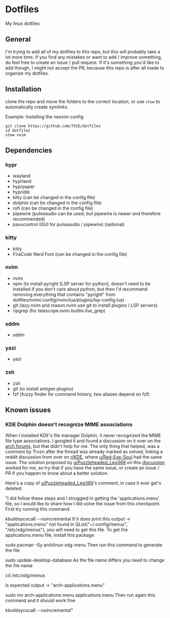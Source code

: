 # Dotfiles
My linux dotfiles

## General
I'm trying to add all of my dotfiles to this repo, but this will probably take a lot more time. If you find any mistakes or want to add / improve something, do feel free to create an issue / pull request. If it's something you'd like to add though, I might not accept the PR, because this repo is after all made to organize my dotfiles.

## Installation
clone the repo and move the folders to the correct location, or use `stow` to automatically create symlinks.

Example: Installing the neovim config
```
git clone https://github.com/791E/dotfiles
cd dotfiles
stow nvim
```
## Dependencies

### hypr
- wayland
- hyprland
- hyprpaper
- hypridle
- kitty (can be changed in the config file)
- dolphin (can be changed in the config file)
- rofi (can be changed in the config file)
- pipewire (pulseaudio can be used, but pipewire is newer and therefore recommended)
- pavucontrol (GUI for pulseaudio / pipewire) (optional)

### kitty
- kitty
- FiraCode Nerd Font (can be changed in the config file)

### nvim
- nvim
- npm (to install pyright [LSP server for python], doesn't need to be installed if you don't care about python, but then I'd recommend removing everything that contains "pyright" from dotfiles/nvim/.config/nvim/lua/plugins/lsp-config.lua)
- git (lazy.nvim and mason.nvim use git to install plugins / LSP servers)
- ripgrep (for telescope.nvim.builtin.live_grep)

### sddm
- sddm

### yazi
- yazi

### zsh
- zsh
- git (to install antigen plugins)
- fzf (fuzzy finder for command history, two aliases depend on fzf)

## Known issues

### KDE Dolphin doesn't recognize MIME associations
When I installed KDE's file manager Dolphin, it never recognized the MIME file type associations. I googled it and found a discussion on it over on the [arch forums](https://bbs.archlinux.org/viewtopic.php?id=295236), but that didn't help for me. The only thing that helped, was a comment by Trvzn after the thread was already marked as solved, linking a reddit discussion from over on [r/KDE](https://www.reddit.com/r/kde/), where [u/Red-Eye-Soul](https://www.reddit.com/user/Red-Eye-Soul/) had the same issue. The solution proposed by [u/Puzzleheaded_Leg369](https://www.reddit.com/user/Puzzleheaded_Leg369/) on this [discussion](https://www.reddit.com/r/kde/comments/1bd313p/comment/l1jinyf/) worked for me, so try that if you have the same issue, or create an issue / PR if you happen to know about a better solution.

Here's a copy of [u/Puzzleheaded_Leg369](https://www.reddit.com/user/Puzzleheaded_Leg369/)'s comment, in case it ever get's deleted:

"I did follow these steps and I struggled in getting the 'applications.menu' file, so I would like to share how I did solve the issue from this checkpoint.
First try running this command

kbuildsycoca6 --noincremental
If it does print this output -> "applications.menu" not found in QList("~/.config/menus", "/etc/xdg/menus"), you will need to get this file.
To get the applications.menu file, install this package

sudo pacman -Sy archlinux-xdg-menu
Then run this command to generate the file

sudo update-desktop-database
As the file name differs you need to change the file name

cd /etc/xdg/menus

ls
expected output -> "arch-applications.menu"

sudo mv arch-applications.menu applications.menu
Then run again this command and it should work fine

kbuildsycoca6 --noincremental"
